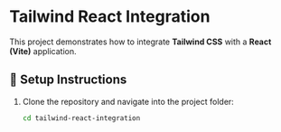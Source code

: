 # Tailwind React Integration

This project demonstrates how to integrate **Tailwind CSS** with a **React (Vite)** application.

## 🚀 Setup Instructions

1. Clone the repository and navigate into the project folder:
   ```bash
   cd tailwind-react-integration
